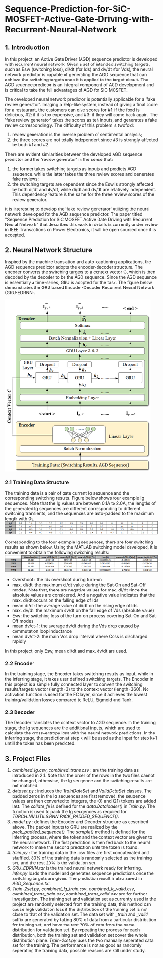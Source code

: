  # Sequence-Prediction-for-SiC-MOSFET-Active-Gate-Driving-with-Recurrent-Neural-Network


## 1. Introduction
In this project, an Active Gate Driver (AGD) sequence predictor is developed with recurrent neural network. Given a set of intended switching targets, such as Esw (switching loss), di/dt (for Ids) and dv/dt (for Vds), the neural network predictor is capable of generating the AGD sequence that can achieve the switching targets once it is applied to the target circuit. The AGD seuence predictor is an integral component of AGD development and is critical to take the full advantages of AGD for SiC MOSFET.

The developed neural network predictor is potentially applicable for a 'fake review generator'. Imaging a Yelp-like system, instead of giving a final score for a restaurant, the customers can give scores for #1: if the food is delicious, #2: if it is too expensive, and #3: if they will come back again. The 'fake review generator' takes the scores as teh inputs, and generates a fake review correspondingly. The difficulty of this problem is twofold:
1. review generation is the inverse problem of sentimental analysis; 
2. the three scores are not totally independent since #3 is strongly affected by both #1 and #2. 

There are evident similarities between the developed AGD sequence predictor and the 'review generator' in the sense that: 
1. the former takes switching targets as inputs and predicts AGD seuqence, while the latter takes the three review scores and generates fake reviews; 
2. the switching targets are dependent since the Esw is strongly affected by both di/dt and dv/dt, while di/dt and dv/dt are relatively independent. This dependency feature is the same for the three review scores of the review generator.

It is interesting to develop the 'fake review generator' utilizing the neural network developed for the AGD sequence predictor. The paper titled "Sequence Prediction for SiC MOSFET Active Gate Driving with Recurrent Neural Network" that describes this work in details is currently under review in IEEE Transactions on Power Electronics, it will be open sourced once it is accepted.

## 2. Neural Network Structure
Inspired by the machine translation and auto-captioning applications, the AGD sequence predictor adopts the encoder-decoder structure. The encoder converts the switching targets to a context vector C, which is then decoded by the decoder to be the AGD sequence. Since the AGD sequence is essentially a time-series, GRU is adopted for the task. The figure below demonstrates the GRU based Encoder-Decoder Recurrent Neural Network (GRU-EDRNN).

![Image1](/figures/ED_RNN.png)

### 2.1 Training Data Structure
The training data is a pair of gate current Ig sequence and the corresponding switching results. Figure below shows four example Ig sequences. Note that the Ig values are between 0.1A to 2.0A, the lengths of the generated Ig sequences are different corresponding to different switching transients, and the sequences are auto-padded to the maximum length with 0s.
![Image1](/figures/data_Ig.png)

Corresponding to the four example Ig sequences, there are four switching results as shown below. Using the MATLAB switching model developed, it is convenient to obtain the following switching results:
![Image1](/figures/data_SW.png)

- Overshoot : the Ids overshoot during turn-on
- max. di/dt: the maximum di/dt value during the Sat-On and Sat-Off modes. Note that, there are negative values for max. di/dt since the absolute values are considered. And a negative value indicates that the max. di/dt occurs on the falling edge of Ids
- mean di/dt: the average value of di/dt on the rising edge of Ids
- max. dv/dt: the maximum dv/dt on the fall edge of Vds (absolute value)
- Esw: the switching loss of the turn-on process covering Sat-On and Sat-Off modes
- mean dv/dt-1: the average dv/dt during the Vds drop caused by commutation loop inductance
- mean dv/dt-2: the main Vds drop interval where Coss is discharged rapidly


In this project, only Esw, mean di/dt and max. dv/dt are used.

### 2.2 Encoder
In the training stage, the Encoder takes switching results as input, while in the inferring stage, it takes user defined switching targets. The Encoder in this project is a simple fully connected layer to convert the switching results/targets vector (length=3) to the context vector (length=360). No activation function is used for the FC layer, since it achieves the lowest training/validation losses compared to ReLU, Sigmoid and Tanh.

### 2.3 Decoder
The Decoder translates the context vector to AGD sequence. In the training stage, the Ig sequences are the additional inputs, which are used to calculate the cross-entropy loss with the neural network predictions. In the inferring stage, the prediction at step k will be used as the input for step k+1 untill the <end> token has been predicted.
 
 ## 3. Project Files
 1. *combined_Ig.csv*, *combined_trans.csv* : are the training data as introduced in 2.1. Note that the order of the rows in the two files cannot be changed, otherwise, the Ig seuqence and the switching results are not matched.
 2. *dataset.py* : includes the *TrainDataSet* and *ValidDataSet* classes. The padded zeros in the Ig sequences are first removed, the seuqence values are then converted to integers, the <start> (0) and <end> (21) tokens are added last. The *collate_fn* is defined for the *data.Dataloader()* in *Train.py*. The function is used to pack the Ig seuqences as required for *TORCH.NN.UTILS.RNN.PACK_PADDED_SEQUENCE()*.
 3. *model.py* : defines the Encoder and Decoder structure as described above. The packed inputs to GRU are realized by the [*pack_padded_sequence()*](https://stackoverflow.com/questions/51030782/why-do-we-pack-the-sequences-in-pytorch). The *sample()* method is defined for the inferring process, where the <start> token and the context vector are given to the neural network. The first prediction is then fed back to the neural network to make the second prediction until the <end> token is found.
 4. *train.py* : the training data in the .csv files are first concatenated and shuffled. 80% of the training data is randomly selected as the training set, and the rest 20% is the validation set. 
 5. *GRU_EDRNN.tar* is the trained neural network ready for inferring. *Infer.py* loads the model and generates sequence predictions once the switching targets are given. The prediction result is also saved in *AGD_Sequence.txt*.
 6. *Train-2set.py*, *combined_Ig_train.csv*, *combined_Ig_valid.csv*, *combined_trans_train.csv*, *combined_trans_valid.csv* are for further investigation. The training set and validation set as currently used in the project are randomly selected from the training data, this method can cause high validation loss if the distribution of the training set is not close to that of the validation set. The data set with *_train* and *_valid* suffix are generated by taking 80% of data from a particular distribution for training set, and have the rest 20% of data from the same distribution for validation set. By repeating the process for each distribution, both the training set and validation set cover the whole distribution plane. *Train-2set.py* uses the two manually seperated data set for the training. The performance is not as good as randomly seperating the training data, possible reasons are still under study.
